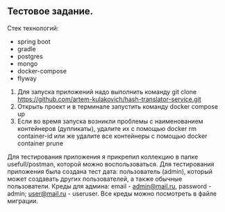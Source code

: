 ## Тестовое задание.

Стек технологий:

- spring boot
- gradle
- postgres
- mongo
- docker-compose
- flyway

1) Для запуска приложений надо выполнить команду git clone https://github.com/artem-kulakovich/hash-translator-service.git
2) Открыть проект и в терминале запустить команду docker compose up
3) Если во время запуска возникли проблемы с наименованием контейнеров (дупликаты), удалите их с помощью docker rm container-id или же удалите все контейнеры с помощью docker container prune

Для тестирования приложения я прикрепил коллекцию в папке usefull/postman, которой можно воспользоваться.
Для тестирования приложения была создана тест дата: пользователь (admin), который может создавать других пользователей, а также обычные пользователи.
Креды для админа: email - admin@mail.ru, password - admin; user@mail.ru - useruser. Все креды можно посмотреть в файле миграции.

